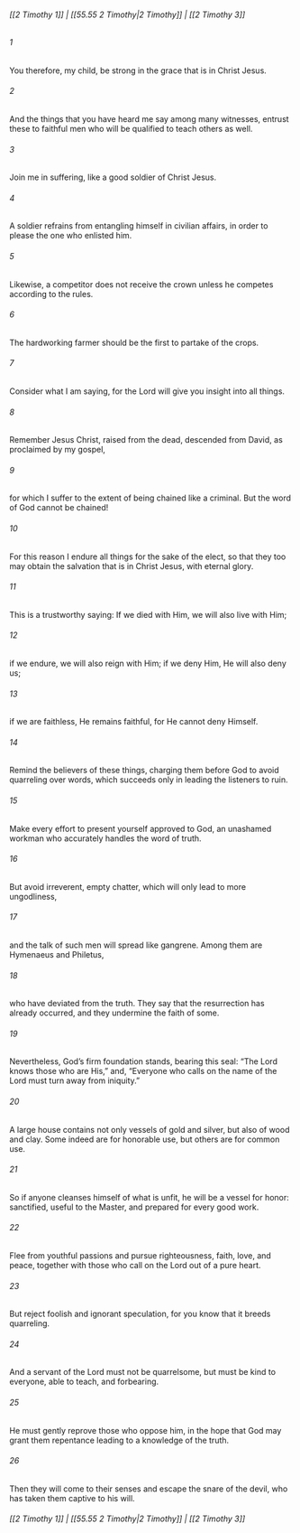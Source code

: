
###### [[2 Timothy 1]] | [[55.55 2 Timothy|2 Timothy]] | [[2 Timothy 3]]

###### 1
You therefore, my child, be strong in the grace that is in Christ Jesus.
###### 2
And the things that you have heard me say among many witnesses, entrust these to faithful men who will be qualified to teach others as well.
###### 3
Join me in suffering, like a good soldier of Christ Jesus.
###### 4
A soldier refrains from entangling himself in civilian affairs, in order to please the one who enlisted him.
###### 5
Likewise, a competitor does not receive the crown unless he competes according to the rules.
###### 6
The hardworking farmer should be the first to partake of the crops.
###### 7
Consider what I am saying, for the Lord will give you insight into all things.
###### 8
Remember Jesus Christ, raised from the dead, descended from David, as proclaimed by my gospel,
###### 9
for which I suffer to the extent of being chained like a criminal. But the word of God cannot be chained!
###### 10
For this reason I endure all things for the sake of the elect, so that they too may obtain the salvation that is in Christ Jesus, with eternal glory.
###### 11
This is a trustworthy saying: If we died with Him, we will also live with Him;
###### 12
if we endure, we will also reign with Him; if we deny Him, He will also deny us;
###### 13
if we are faithless, He remains faithful, for He cannot deny Himself.
###### 14
Remind the believers of these things, charging them before God to avoid quarreling over words, which succeeds only in leading the listeners to ruin.
###### 15
Make every effort to present yourself approved to God, an unashamed workman who accurately handles the word of truth.
###### 16
But avoid irreverent, empty chatter, which will only lead to more ungodliness,
###### 17
and the talk of such men will spread like gangrene. Among them are Hymenaeus and Philetus,
###### 18
who have deviated from the truth. They say that the resurrection has already occurred, and they undermine the faith of some.
###### 19
Nevertheless, God’s firm foundation stands, bearing this seal: “The Lord knows those who are His,” and, “Everyone who calls on the name of the Lord must turn away from iniquity.”
###### 20
A large house contains not only vessels of gold and silver, but also of wood and clay. Some indeed are for honorable use, but others are for common use.
###### 21
So if anyone cleanses himself of what is unfit, he will be a vessel for honor: sanctified, useful to the Master, and prepared for every good work.
###### 22
Flee from youthful passions and pursue righteousness, faith, love, and peace, together with those who call on the Lord out of a pure heart.
###### 23
But reject foolish and ignorant speculation, for you know that it breeds quarreling.
###### 24
And a servant of the Lord must not be quarrelsome, but must be kind to everyone, able to teach, and forbearing.
###### 25
He must gently reprove those who oppose him, in the hope that God may grant them repentance leading to a knowledge of the truth.
###### 26
Then they will come to their senses and escape the snare of the devil, who has taken them captive to his will.

###### [[2 Timothy 1]] | [[55.55 2 Timothy|2 Timothy]] | [[2 Timothy 3]]
